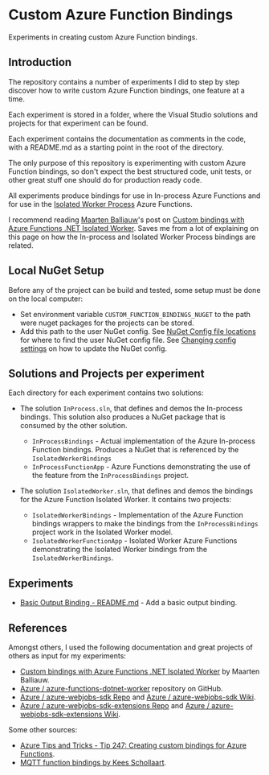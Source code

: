 # Custom Azure Function Bindings

Experiments in creating custom Azure Function bindings.

## Introduction

The repository contains a number of experiments I did to step by step discover how to write custom Azure Function bindings, one feature at a time.

Each experiment is stored in a folder, where the Visual Studio solutions and projects for that experiment can be found.

Each experiment contains the documentation as comments in the code, with a README.md as a starting point in the root of the directory.

The only purpose of this repository is experimenting with custom Azure Function bindings, so don't expect the best structured code, unit tests, or other great stuff one should do for production ready code.

All experiments produce bindings for use in In-process Azure Functions and for use in the [Isolated Worker Process](https://github.com/Azure/azure-functions-dotnet-worker) Azure Functions.

I recommend reading [Maarten Balliauw](https://blog.maartenballiauw.be/)'s post on [Custom bindings with Azure Functions .NET Isolated Worker](https://blog.maartenballiauw.be/post/2021/06/01/custom-bindings-with-azure-functions-dotnet-isolated-worker.html). Saves me from a lot of explaining on this page on how the In-process and Isolated Worker Process bindings are related.

## Local NuGet Setup

Before any of the project can be build and tested, some setup must be done on the local computer:

- Set environment variable `CUSTOM_FUNCTION_BINDINGS_NUGET` to the path were nuget packages for the projects can be stored.
- Add this path to the user NuGet config. See [NuGet Config file locations](https://docs.microsoft.com/en-us/nuget/consume-packages/configuring-nuget-behavior#config-file-locations-and-uses) for where to find the user NuGet config file. See [Changing config settings](https://docs.microsoft.com/en-us/nuget/consume-packages/configuring-nuget-behavior#changing-config-settings) on how to update the NuGet config.

## Solutions and Projects per experiment

Each directory for each experiment contains two solutions:

- The solution `InProcess.sln`, that defines and demos the In-process bindings. This solution also produces a NuGet package that is consumed by the other solution.
  - `InProcessBindings` - Actual implementation of the Azure In-process Function bindings. Produces a NuGet that is referenced by the `IsolatedWorkerBindings`
  - `InProcessFunctionApp` - Azure Functions demonstrating the use of the feature from the `InProcessBindings` project.

- The solution `IsolatedWorker.sln`, that defines and demos the bindings for the Azure Function Isolated Worker. It contains two projects:
  - `IsolatedWorkerBindings` - Implementation of the Azure Function bindings wrappers to make the bindings from the `InProcessBindings` project work in the Isolated Worker model.
  - `IsolatedWorkerFunctionApp` - Isolated Worker Azure Functions demonstrating the Isolated Worker bindings from the `IsolatedWorkerBindings`.

## Experiments

- [Basic Output Binding - README.md](./BasicOutputBinding/README.md) - Add a basic output binding.

## References

Amongst others, I used the following documentation and great projects of others as input for my experiments:

- [Custom bindings with Azure Functions .NET Isolated Worker](https://blog.maartenballiauw.be/post/2021/06/01/custom-bindings-with-azure-functions-dotnet-isolated-worker.html) by Maarten Balliauw.
- [Azure / azure-functions-dotnet-worker](https://github.com/Azure/azure-functions-dotnet-worker) repository on GitHub.
- [Azure / azure-webjobs-sdk Repo](https://github.com/Azure/azure-webjobs-sdk) and [Azure / azure-webjobs-sdk Wiki](https://github.com/Azure/azure-webjobs-sdk/wiki).
- [Azure / azure-webjobs-sdk-extensions Repo](https://github.com/Azure/azure-webjobs-sdk-extensions) and [Azure / azure-webjobs-sdk-extensions Wiki](https://github.com/Azure/azure-webjobs-sdk-extensions/wiki).

Some other sources:

- [Azure Tips and Tricks - Tip 247: Creating custom bindings for Azure Functions](https://microsoft.github.io/AzureTipsAndTricks/blog/blog/tip247.html).
- [MQTT function bindings by Kees Schollaart](https://case.schollaart.net/2018/09/22/mqtt-and-azure-functions.html).
